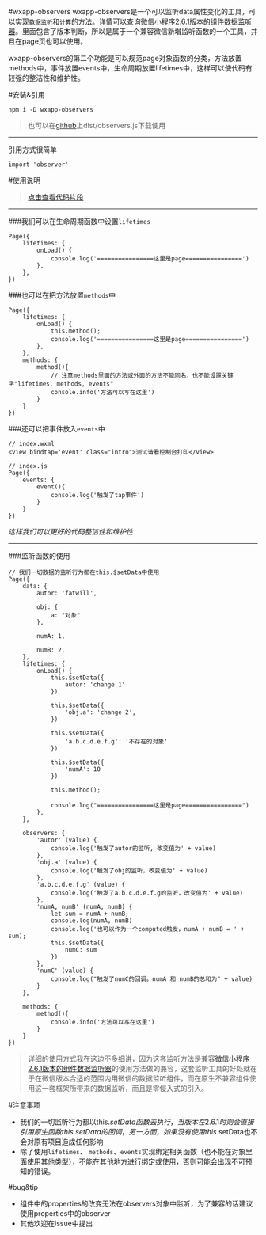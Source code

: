 #wxapp-observers
wxapp-observers是一个可以监听data属性变化的工具，可以实现`数据监听`和`计算`的方法。详情可以查询[微信小程序2.6.1版本的组件数据监听器](https://developers.weixin.qq.com/miniprogram/dev/framework/custom-component/observer.html)。里面包含了版本判断，所以是属于一个兼容微信新增监听函数的一个工具，并且在page页也可以使用。

wxapp-observers的第二个功能是可以规范page对象函数的分类，方法放置methods中，事件放置events中，生命周期放置lifetimes中，这样可以使代码有较强的整洁性和维护性。

#安装&引用
```
npm i -D wxapp-observers
```

>也可以在[github](https://github.com/fatWill/wxapp-observers)上dist/observers.js下载使用


---
引用方式很简单

```
import 'observer'
```


#使用说明

>[点击查看代码片段](https://developers.weixin.qq.com/s/3jymQDmY7P63)

***

###我们可以在生命周期函数中设置`lifetimes`
```
Page({
	lifetimes: {
		onLoad() {
			console.log('================这里是page================')
		},
	},
})
```
###也可以在把方法放置`methods`中
```
Page({
	lifetimes: {
		onLoad() {
			this.method();
			console.log('================这里是page================')
		},
	},
	methods: {
		method(){
			// 注意methods里面的方法或外面的方法不能同名，也不能设置关键字"lifetimes, methods, events"
			console.info('方法可以写在这里')
		}
	}
})
```
###还可以把事件放入`events`中
```
// index.wxml
<view bindtap='event' class="intro">测试请看控制台打印</view>

// index.js
Page({
	events: {
		event(){
			console.log('触发了tap事件')
		}
	}
})
```
_这样我们可以更好的代码整洁性和维护性_
***

###监听函数的使用

```
// 我们一切数据的监听行为都在this.$setData中使用
Page({
	data: {
		autor: 'fatwill',

		obj: {
			a: "对象"
		},

		numA: 1,

		numB: 2,
	},
	lifetimes: {
		onLoad() {
			this.$setData({
				autor: 'change 1'
			})

			this.$setData({
				'obj.a': 'change 2',
			})

			this.$setData({
				'a.b.c.d.e.f.g': '不存在的对象'
			})

			this.$setData({
				'numA': 10
			})

			this.method();

			console.log("================这里是page================")
		},
	},

	observers: {
		'autor' (value) {
			console.log('触发了autor的监听, 改变值为' + value)
		},
		'obj.a' (value) {
			console.log('触发了obj的监听，改变值为' + value)
		},
		'a.b.c.d.e.f.g' (value) {
			console.log('触发了a.b.c.d.e.f.g的监听，改变值为' + value)
		},
		'numA, numB' (numA, numB) {
			let sum = numA + numB;
			console.log(numA, numB)
			console.log('也可以作为一个computed触发，numA + numB = ' + sum);
			this.$setData({
				numC: sum
			})
		},
		'numC' (value) {
			console.log("触发了numC的回调。numA 和 numB的总和为" + value)
		}
	},

	methods: {
		method(){
			console.info('方法可以写在这里')
		}
	}
})
```

>详细的使用方式我在这边不多细讲，因为这套监听方法是兼容[微信小程序2.6.1版本的组件数据监听器](https://developers.weixin.qq.com/miniprogram/dev/framework/custom-component/observer.html)的使用方法做的兼容，这套监听工具的好处就在于在微信版本合适的范围内用微信的数据监听组件，而在原生不兼容组件使用这一套框架所带来的数据监听，而且是零侵入式的引入。

#注意事项
* 我们的一切监听行为都以this.$setData函数去执行，当版本在2.6.1时则会直接引用原生函数this.setData的回调，另一方面，如果没有使用this.$setData也不会对原有项目造成任何影响
* 除了使用`lifetimes`、 `methods`、`events`实现绑定相关函数（也不能在对象里面使用其他类型），不能在其他地方进行绑定或使用，否则可能会出现不可预知的错误。

#bug&tip
* 组件中的properties的改变无法在observers对象中监听，为了兼容的话建议使用properties中的observer
* 其他欢迎在issue中提出



